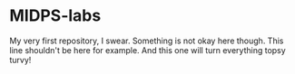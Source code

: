 # MIDPS-labs
My very first repository, I swear.
Something is not okay here though.
This line shouldn't be here for example.
And this one will turn everything topsy turvy!